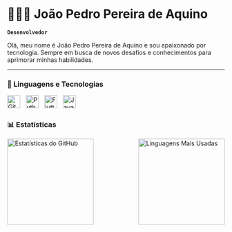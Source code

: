 # 👨🏻‍💻 João Pedro Pereira de Aquino

**`Desenvolvedor`**

Olá, meu nome é João Pedro Pereira de Aquino e sou apaixonado por tecnologia. Sempre em busca de novos desafios e conhecimentos para aprimorar minhas habilidades.

---

### 🤖 Linguagens e Tecnologias

<img 
    align="left" 
    alt="Git" 
    title="Git" 
    width="30px" 
    style="padding-right: 10px;" 
    src="https://cdn.jsdelivr.net/gh/devicons/devicon@latest/icons/git/git-original.svg" 
/>
<img 
    align="left" 
    alt="Python" 
    title="Python" 
    width="30px" 
    style="padding-right: 10px;" 
    src="https://cdn.jsdelivr.net/gh/devicons/devicon@latest/icons/python/python-original.svg" 
/>
<img 
    align="left" 
    alt="Flutter" 
    title="Flutter" 
    width="30px" 
    style="padding-right: 10px;" 
    src="https://cdn.jsdelivr.net/gh/devicons/devicon@latest/icons/flutter/flutter-original.svg" 
/>
<img 
    align="left" 
    alt="Java" 
    title="Java" 
    width="30px" 
    style="padding-right: 10px;" 
    src="https://cdn.jsdelivr.net/gh/devicons/devicon@latest/icons/java/java-original.svg" 
/>

<br/>
<br/>

### 📊 Estatísticas

<p>
  <img 
    align="left" 
    alt="Estatísticas do GitHub" 
    height="200" 
    style="padding-right: 10px;" 
    src="https://github-readme-stats.vercel.app/api?username=JoaoPedroPereiraAquino&show_icons=true&theme=tokyonight&include_all_commits=true&locale=pt-br" 
  />

  <img 
    align="right" 
    alt="Linguagens Mais Usadas" 
    height="200" 
    src="https://github-readme-stats.vercel.app/api/top-langs/?username=JoaoPedroPereiraAquino&theme=tokyonight&layout=compact&custom_title=Linguagens%20Mais%20Usadas&langs_count=9&langs_extra=flutter" 
  />
</p>
